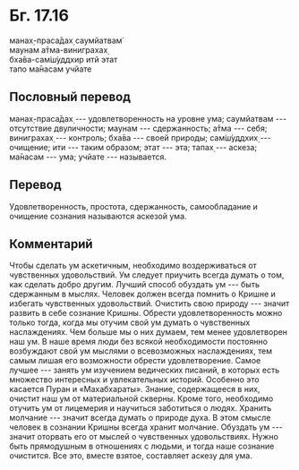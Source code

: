 # Бг. 17.16
манах̣-праса̄дах̣ саумйатвам̇<br/>
маунам а̄тма-виниграхах̣<br/>
бха̄ва-сам̇ш́уддхир итй этат<br/>
тапо ма̄насам учйате
## Пословный перевод

манах̣-праса̄дах̣ --- удовлетворенность на уровне ума; саумйатвам ---
отсутствие двуличности; маунам --- сдержанность; а̄тма --- себя;
виниграхах̣ --- контроль; бха̄ва --- своей природы; сам̇ш́уддхих̣ ---
очищение; ити --- таким образом; этат --- эта; тапах̣ --- аскеза; ма̄насам
--- ума; учйате --- называется.

## Перевод

Удовлетворенность, простота, сдержанность, самообладание и очищение
сознания называются аскезой ума.

## Комментарий

Чтобы сделать ум аскетичным, необходимо воздерживаться от чувственных
удовольствий. Ум следует приучить всегда думать о том, как сделать добро
другим. Лучший способ обуздать ум --- быть сдержанным в мыслях. Человек
должен всегда помнить о Кришне и избегать чувственных удовольствий.
Очистить свою природу --- значит развить в себе сознание Кришны. Обрести
удовлетворенность можно только тогда, когда мы отучим свой ум думать о
чувственных наслаждениях. Чем больше мы о них думаем, тем менее
удовлетворен наш ум. В наше время люди без всякой необходимости
постоянно возбуждают свой ум мыслями о всевозможных наслаждениях, тем
самым лишая его возможности обрести удовлетворение. Самое лучшее ---
занять ум изучением ведических писаний, в которых есть множество
интересных и увлекательных историй. Особенно это касается Пуран и
«Махабхараты». Знание, содержащееся в них, очистит наш ум от
материальной скверны. Кроме того, необходимо отучить ум от лицемерия и
научиться заботиться о людях. Хранить молчание --- значит всегда думать
о природе духа. В этом смысле человек в сознании Кришны всегда хранит
молчание. Обуздать ум --- значит оторвать его от мыслей о чувственных
удовольствиях. Нужно быть прямодушным в отношениях с людьми, и тогда
наше сознание очистится. Все это, вместе взятое, составляет аскезу для
ума.
